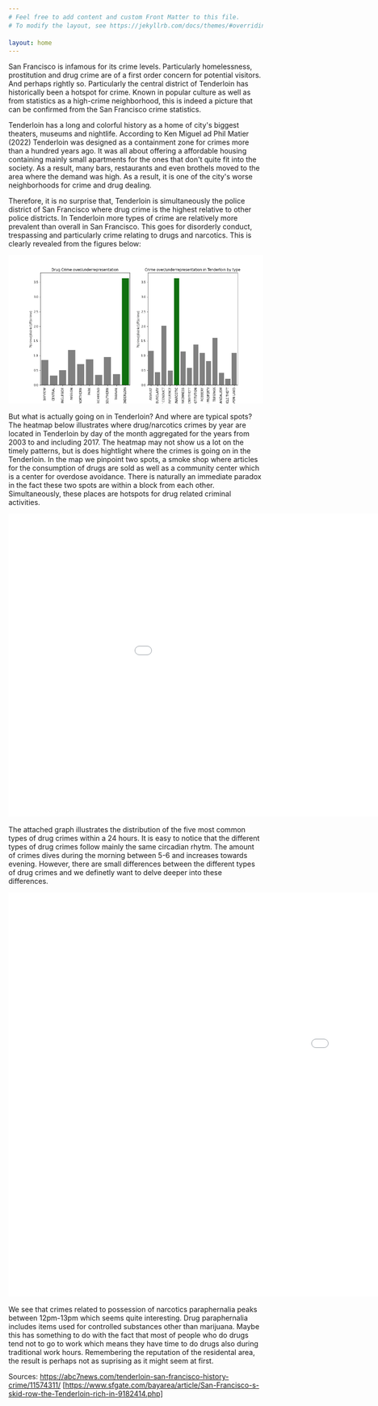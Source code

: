 ```yaml
---
# Feel free to add content and custom Front Matter to this file.
# To modify the layout, see https://jekyllrb.com/docs/themes/#overriding-theme-defaults

layout: home
---
```


San Francisco is infamous for its crime levels. Particularly homelessness, prostitution and drug crime are of a first order concern for potential visitors. And perhaps rightly so. Particularly the central district of Tenderloin has historically been a hotspot for crime. Known in popular culture as well as from statistics as a high-crime neighborhood, this is indeed a picture that can be confirmed from the San Francisco crime statistics. 

Tenderloin has a long and colorful history as a home of city's biggest theaters, museums and nightlife. According to Ken Miguel ad Phil Matier (2022) Tenderloin was designed as a containment zone for crimes more than a hundred years ago. It was all about offering a affordable housing containing mainly small apartments for the ones that don't quite fit into the society. As a result, many bars, restaurants and even brothels moved to the area where the demand was high. As a result, it is one of the city's worse neighborhoods for crime and drug dealing. 

Therefore, it is no surprise that, Tenderloin is simultaneously the police district of San Francisco where drug crime is the highest relative to other police districts. In Tenderloin more types of crime are relatively more prevalent than overall in San Francisco. This goes for disorderly conduct, trespassing and particularly crime relating to drugs and narcotics. This is clearly revealed from the figures below:

![Tenderloin_Drug](/Tenderloin_Drug.png)


But what is actually going on in Tenderloin? And where are typical spots? The heatmap below illustrates where drug/narcotics crimes by year are located in Tenderloin by day of the month aggregated for the years from 2003 to and including 2017. The heatmap may not show us a lot on the timely patterns, but is does hightlight where the crimes is going on in the Tenderloin. In the map we pinpoint two spots, a smoke shop where articles for the consumption of drugs are sold as well as a community center which is a center for overdose avoidance. There is naturally an immediate paradox in the fact these two spots are within a block from each other. Simultaneously, these places are hotspots for drug related criminal activities.


<embed 
       type="text/html" 
       src="map.html"
       width="1100"
       height="600"
       >




The attached graph illustrates the distribution of the five most common types of drug crimes within a 24 hours. It is easy to notice that the different types of drug crimes follow mainly the same circadian rhytm. The amount of crimes dives during the morning between 5-6 and increases towards evening. However, there are small differences between the different types of drug crimes and we definetly want to delve deeper into these differences.


<embed 
       type="text/html" 
       src="crimes_per_hour_for_description.html"
       width="1800"
       height="800"
       >
</embed>

We see that crimes related to possession of narcotics paraphernalia peaks between 12pm-13pm which seems quite interesting. Drug paraphernalia includes items used for controlled substances other than marijuana. Maybe this has something to do with the fact that most of people who do drugs tend not to go to work which means they have time to do drugs also during traditional work hours. Remembering the reputation of the residental area, the result is perhaps not as suprising as it might seem at first.



Sources:
https://abc7news.com/tenderloin-san-francisco-history-crime/11574311/
[https://www.sfgate.com/bayarea/article/San-Francisco-s-skid-row-the-Tenderloin-rich-in-9182414.php]


